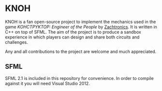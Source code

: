 KNOH
====

KNOH is a fan open-source project to implement the mechanics used in the game *KOHCTPYKTOP: Engineer of the People* by [Zachtronics](http://www.zachtronics.com/play-kohctpyktop/).
It is written in C++ on top of SFML.
The aim of the project is to produce a sandbox experience in which players can design and share both circuits and challenges.

Any and all contributions to the project are welcome and much appreciated.

SFML
----

SFML 2.1 is included in this repository for convenience. In order to compile against it you will need Visual Studio 2012.
